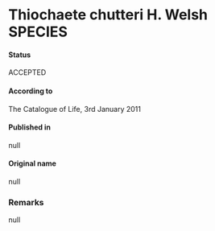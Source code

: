 # Thiochaete chutteri H. Welsh SPECIES

#### Status
ACCEPTED

#### According to
The Catalogue of Life, 3rd January 2011

#### Published in
null

#### Original name
null

### Remarks
null